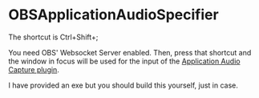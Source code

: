 # OBSApplicationAudioSpecifier
The shortcut is Ctrl+Shift+;

You need OBS' Websocket Server enabled. Then, press that shortcut and the window in focus will be used for the input of the [Application Audio Capture plugin](https://github.com/bozbez/win-capture-audio/releases/tag/v2.2.3-beta). 

I have provided an exe but you should build this yourself, just in case.
